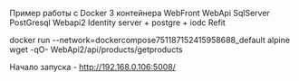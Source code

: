 ﻿Пример работы с Docker
3 контейнера
WebFront
WebApi
SqlServer
PostGresql
Webapi2
Identity server +  postgre + iodc
Refit

docker run --network=dockercompose751187152415958688_default  alpine wget -qO- WebApi2/api/products/getproducts

Начало запуска  - http://192.168.0.106:5008/